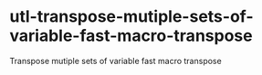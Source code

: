 # utl-transpose-mutiple-sets-of-variable-fast-macro-transpose
Transpose mutiple sets of variable fast macro transpose
